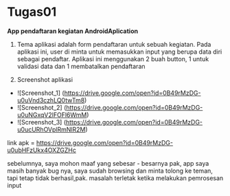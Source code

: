 # **Tugas01**

**App pendaftaran kegiatan AndroidAplication**

1. Tema aplikasi adalah form pendaftaran untuk sebuah kegiatan.
Pada aplikasi ini, user di minta untuk memasukkan input yang berupa data diri sebagai pendaftar.
Aplikasi ini menggunakan 2 buah button, 1 untuk validasi data dan 1 membatalkan pendaftaran

2. Screenshot aplikasi
* ![Screenshot_1]
(https://drive.google.com/open?id=0B49rMzDG-u0uVnd3czhLQ0twTm8)
* ![Screenshot_2]
(https://drive.google.com/open?id=0B49rMzDG-u0uNGxqV2lFOFl6WmM)
* ![Screenshot_3]
(https://drive.google.com/open?id=0B49rMzDG-u0ucURhOVplRmNlR2M)

link apk = https://drive.google.com/open?id=0B49rMzDG-u0ubHFzUkx4OXZGZHc


sebelumnya, saya mohon maaf yang sebesar - besarnya pak, app saya masih banyak bug nya, saya sudah browsing dan minta tolong ke teman, tapi tetap tidak berhasil,pak.
masalah terletak ketika melakukan pemrosesan input
